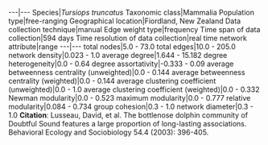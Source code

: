 ---|---
Species|*Tursiops truncatus*
Taxonomic class|Mammalia
Population type|free-ranging
Geographical location|Fiordland, New Zealand
Data collection technique|manual 
Edge weight type|frequency
Time span of data collection|594 days
Time resolution of data collection|real time
network attribute|range
---|---
total nodes|5.0 - 73.0
total edges|10.0 - 205.0
network density|0.023 - 1.0
average degree|1.644 - 15.182
degree heterogeneity|0.0 - 0.64
degree assortativity|-0.333 - 0.09
average betweenness centrality (unweighted)|0.0 - 0.144
average betweenness centrality (weighted)|0.0 - 0.144
average clustering coefficient (unweighted)|0.0 - 1.0
average clustering coefficient (weighted)|0.0 - 0.332
Newman modularity|0.0 - 0.523
maximum modularity|0.0 - 0.777
relative modularity|0.084 - 0.734
group cohesion|0.3 - 1.0
network diameter|0.3 - 1.0
**Citation**: Lusseau, David, et al. 
The bottlenose dolphin community of Doubtful Sound features a large proportion of long-lasting associations.
 Behavioral Ecology and Sociobiology 54.4 (2003): 396-405.